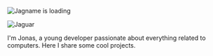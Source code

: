 ![Jagname is loading](https://fontmeme.com/permalink/220507/27dca7df62b2e557b2d1ec248c54ae52.png)

![Jaguar](https://images.vectorhq.com/images/previews/120/jaguar-clip-art-89278.png)

I'm Jonas, a young developer passionate about everything related to computers. Here I share some cool projects.


